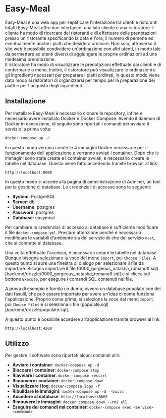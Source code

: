 # Easy-Meal

Easy-Meal è una web app per seplificare l'interazione tra utenti e ristoranti. 
Infatti Easy-Meal offre due interfacce: una lato cliente e una ristoratore. Il
cliente ha modo di ricercare dei ristoranti e di effettuare delle prenotazioni
presso un ristorante specificando la data e l'ora, il numero di persone ed
eventualmente anche i piatti che desidera ordinare. Non solo, attraverso il sito
web è possibile condividere un'ordinazione con altri utenti, in modo tale da
permettere ad utenti diversi di aggiungere le proprie ordinazioni ad una
medesima prenotazione.  
Il ristoratore ha modo di visualizzare le prenotazioni effettuate dai clienti e
di confermarle o meno. Inoltre, il ristoratore può visualizzare le ordinazioni
e gli ingredienti necessari per preparare i piatti ordinati, in questo modo
viene dato modo ai ristoratori di organizzarsi per tempo per la preparazione
dei piatti e per l'acquisto degli ingredienti.

## Installazione

Per installare Easy-Meal è necessario clonare la repository, infine è necessario
avere installato Docker e Docker Compose.
Avendo il daemon di Docker in esecuzione, di seguito sono riportati i comandi
per avviare il servizio la prima volta:

```bash
docker-compose up -d
```

In questo modo verrano create le 4 immagini Docker necessarie per il 
funzionamento dell'applicazione e verranno avviati i container. Dopo che le
immagini sono state create e i container avviati, è necessario creare le tabelle
nel database. Questo viene fatto accedendo tramite browser al link:

```
http://localhost:8000
```

In questo modo si accede alla pagina di amministrazione di Adminer, un tool per
la gestione di database. Le credenziali di accesso sono le seguenti:

- **System**: PostgreSQL
- **Server**: db
- **Username**: postgres
- **Password**: postgres
- **Database**: easymeal

Per cambiare le credenziali di accesso al database è sufficiente modificare il
file `docker-compose.yml`. Prestare attenzione perché è necessario modificare le
variabili d'ambiente sia del servizio `db` che del servizio `nest`, che si
connette al database.

Una volta effettuato l'accesso, è necessario creare le tabelle nel database.
Dunque bisogna selezionare la voce del menu ``Import``, poi ``Choose Files``. A
questo punto si apre una finestra di dialogo per selezionare il file da
importare. Bisogna importare il file 
(0000_gorgeous_natasha_romanoff.sql)[backend/drizzle/0000_gorgeous_natasha_romanoff.sql]
e si clicca sul bottone ``Execute``, per eseguire i comandi SQL contenuti nel 
file.  

A prova di esempio è fornito un dump, ovvero un database popolato con dei dati
fasulli, che può essere importato per avere un'idea di come funziona 
l'applicazione. Proprio come prima, si seleziona la voce del menu ``Import``,
poi ``Choose Files`` e si seleziona il file
(populate.sql)[backend/drizzle/populate.sql].

A questo punto è possibile accedere all'applicazione tramite browser al link:

```
http://localhost:4200
```

## Utilizzo

Per gestire il software sono riportati alcuni comandi utili:

- **Avviare i container**: `docker-compose up -d`
- **Bloccare i container**: `docker-compose stop`
- **Riavviare i container**: `docker-compose restart`
- **Rimuovere i container**: `docker-compose down`
- **Visualizzare i log**: `docker-compose logs -f`
- **Ribuildare le immagini**: `docker-compose up -d --build`
- **Accedere al database**: `http://localhost:8000`
- **Rimouvere le immagini**: `docker compose down --rmi all`
- **Eseguire dei comandi nel container**: `docker-compose exec <service> <command>`

